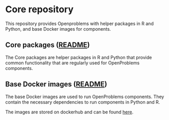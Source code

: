 # Core repository


This repository provides Openproblems with helper packages in R and
Python, and base Docker images for components.

## Core packages ([README](packages/README.md))

The Core packages are helper packages in R and Python that provide
common functionality that are regularly used for OpenProblems
components.

## Base Docker images ([README](base_images/README.md))

The base Docker images are used to run OpenProblems components. They
contain the necessary dependencies to run components in Python and R.

The images are stored on dockerhub and can be found
[here](https://hub.docker.com/r/openproblems).
